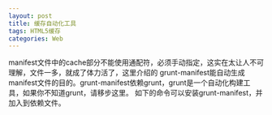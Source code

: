 ```yaml
---
layout: post
title: 缓存自动化工具
tags: HTML5缓存
categories: Web
---
```



manifest文件中的cache部分不能使用通配符，必须手动指定，这实在太让人不可理解，文件一多，就成了体力活了，这里介绍的 grunt-manifest能自动生成manifest文件的目的。grunt-manifest依赖grunt，grunt是一个自动化构建工具，如果你不知道grunt，请移步这里。
如下的命令可以安装grunt-manifest，并加入到依赖文件。












